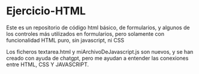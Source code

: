 # Ejercicio-HTML
Este es un repositorio de código html básico, de formularios, y algunos de los controles más utilizados en formularios, pero solamente con funcionalidad HTML puro, sin javascript, ni CSS

Los ficheros textarea.html y miArchivoDeJavascript.js son nuevos, y se han creado con ayuda de chatgpt, pero me ayudan a entender las conexiones entre HTML, CSS Y JAVASCRIPT.

